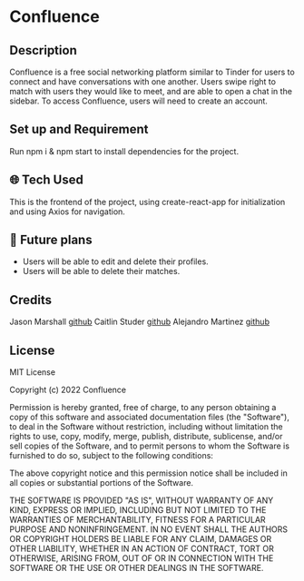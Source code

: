 # Confluence

## Description

Confluence is a free social networking platform similar to Tinder for users to connect and have conversations with one another. Users swipe right to match with users they would like to meet, and are able to open a chat in the sidebar. To access Confluence, users will need to create an account.

## Set up and Requirement

Run npm i & npm start to install dependencies for the project.

## :globe_with_meridians: Tech Used

This is the frontend of the project, using create-react-app for initialization and using Axios for navigation.

## :pushpin: Future plans

- Users will be able to edit and delete their profiles.
- Users will be able to delete their matches.

## Credits

Jason Marshall [github](https://github.com/jmars319)
Caitlin Studer [github](https://github.com/CaitlinStuder)
Alejandro Martinez [github](https://github.com/1248AM-NCU)

## License

MIT License

Copyright (c) 2022 Confluence

Permission is hereby granted, free of charge, to any person obtaining a copy
of this software and associated documentation files (the "Software"), to deal
in the Software without restriction, including without limitation the rights
to use, copy, modify, merge, publish, distribute, sublicense, and/or sell
copies of the Software, and to permit persons to whom the Software is
furnished to do so, subject to the following conditions:

The above copyright notice and this permission notice shall be included in all
copies or substantial portions of the Software.

THE SOFTWARE IS PROVIDED "AS IS", WITHOUT WARRANTY OF ANY KIND, EXPRESS OR
IMPLIED, INCLUDING BUT NOT LIMITED TO THE WARRANTIES OF MERCHANTABILITY,
FITNESS FOR A PARTICULAR PURPOSE AND NONINFRINGEMENT. IN NO EVENT SHALL THE
AUTHORS OR COPYRIGHT HOLDERS BE LIABLE FOR ANY CLAIM, DAMAGES OR OTHER
LIABILITY, WHETHER IN AN ACTION OF CONTRACT, TORT OR OTHERWISE, ARISING FROM,
OUT OF OR IN CONNECTION WITH THE SOFTWARE OR THE USE OR OTHER DEALINGS IN THE
SOFTWARE.
